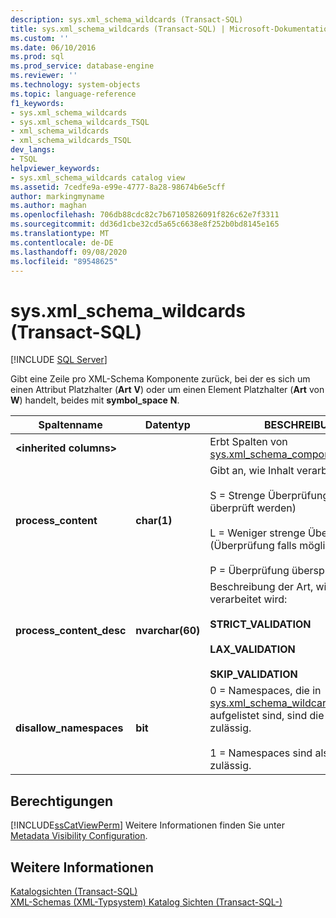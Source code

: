 ```yaml
---
description: sys.xml_schema_wildcards (Transact-SQL)
title: sys.xml_schema_wildcards (Transact-SQL) | Microsoft-Dokumentation
ms.custom: ''
ms.date: 06/10/2016
ms.prod: sql
ms.prod_service: database-engine
ms.reviewer: ''
ms.technology: system-objects
ms.topic: language-reference
f1_keywords:
- sys.xml_schema_wildcards
- sys.xml_schema_wildcards_TSQL
- xml_schema_wildcards
- xml_schema_wildcards_TSQL
dev_langs:
- TSQL
helpviewer_keywords:
- sys.xml_schema_wildcards catalog view
ms.assetid: 7cedfe9a-e99e-4777-8a28-98674b6e5cff
author: markingmyname
ms.author: maghan
ms.openlocfilehash: 706db88cdc82c7b67105826091f826c62e7f3311
ms.sourcegitcommit: dd36d1cbe32cd5a65c6638e8f252b0bd8145e165
ms.translationtype: MT
ms.contentlocale: de-DE
ms.lasthandoff: 09/08/2020
ms.locfileid: "89548625"
---
```

# <a name="sysxml_schema_wildcards-transact-sql"></a>sys.xml_schema_wildcards (Transact-SQL)
[!INCLUDE [SQL Server](../../includes/applies-to-version/sqlserver.md)]

  Gibt eine Zeile pro XML-Schema Komponente zurück, bei der es sich um einen Attribut Platzhalter (**Art** **V**) oder um einen Element Platzhalter (**Art** von **W**) handelt, beides mit **symbol_space** **N**.  
  
|Spaltenname|Datentyp|BESCHREIBUNG|  
|-----------------|---------------|-----------------|  
|**\<inherited columns>**||Erbt Spalten von [sys.xml_schema_components](../../relational-databases/system-catalog-views/sys-xml-schema-components-transact-sql.md).|  
|**process_content**|**char(1)**|Gibt an, wie Inhalt verarbeitet wird.<br /><br /> S = Strenge Überprüfung (muss überprüft werden)<br /><br /> L = Weniger strenge Überprüfung (Überprüfung falls möglich)<br /><br /> P = Überprüfung überspringen|  
|**process_content_desc**|**nvarchar(60)**|Beschreibung der Art, wie Inhalt verarbeitet wird:<br /><br /> **STRICT_VALIDATION**<br /><br /> **LAX_VALIDATION**<br /><br /> **SKIP_VALIDATION**|  
|**disallow_namespaces**|**bit**|0 = Namespaces, die in [sys.xml_schema_wildcard_namespaces](../../relational-databases/system-catalog-views/sys-xml-schema-wildcard-namespaces-transact-sql.md) aufgelistet sind, sind die einzigen zulässig.<br /><br /> 1 = Namespaces sind als einzige nicht zulässig.|  
  
## <a name="permissions"></a>Berechtigungen  
 [!INCLUDE[ssCatViewPerm](../../includes/sscatviewperm-md.md)] Weitere Informationen finden Sie unter [Metadata Visibility Configuration](../../relational-databases/security/metadata-visibility-configuration.md).  
  
## <a name="see-also"></a>Weitere Informationen  
 [Katalogsichten &#40;Transact-SQL&#41;](../../relational-databases/system-catalog-views/catalog-views-transact-sql.md)   
 [XML-Schemas &#40;XML-Typsystem&#41; Katalog Sichten &#40;Transact-SQL-&#41;](../../relational-databases/system-catalog-views/xml-schemas-xml-type-system-catalog-views-transact-sql.md)  
  
  
